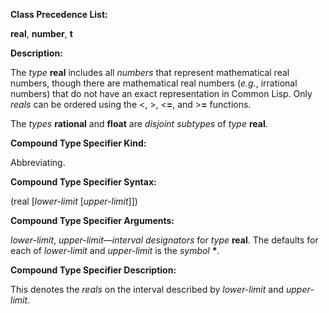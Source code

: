  

**Class Precedence List:** 

**real**, **number**, **t** 

**Description:** 

The *type* **real** includes all *numbers* that represent mathematical real numbers, though there are mathematical real numbers (*e.g.*, irrational numbers) that do not have an exact representation in Common Lisp. Only *reals* can be ordered using the &#60;, &#62;, &#60;**=**, and &#62;**=** functions. 

The *types* **rational** and **float** are *disjoint subtypes* of *type* **real**. 

**Compound Type Specifier Kind:** 

Abbreviating. 

**Compound Type Specifier Syntax:** 

(real [*lower-limit* [*upper-limit*]]) 



 

 

**Compound Type Specifier Arguments:** 

*lower-limit*, *upper-limit*—*interval designators* for *type* **real**. The defaults for each of *lower-limit* and *upper-limit* is the *symbol* **\***. 

**Compound Type Specifier Description:** 

This denotes the *reals* on the interval described by *lower-limit* and *upper-limit*. 

